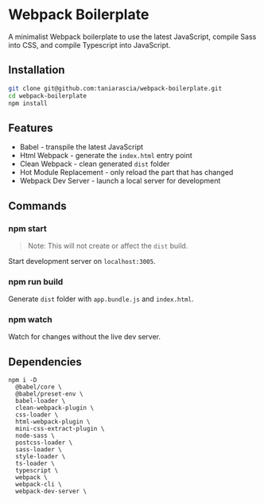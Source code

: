 # Webpack Boilerplate

A minimalist Webpack boilerplate to use the latest JavaScript, compile Sass into CSS, and compile Typescript into JavaScript.

## Installation

```bash
git clone git@github.com:taniarascia/webpack-boilerplate.git
cd webpack-boilerplate
npm install
```

## Features

- Babel - transpile the latest JavaScript
- Html Webpack - generate the `index.html` entry point
- Clean Webpack - clean generated `dist` folder
- Hot Module Replacement - only reload the part that has changed
- Webpack Dev Server - launch a local server for development

## Commands

### npm start

> Note: This will not create or affect the `dist` build.

Start development server on `localhost:3005`.

### npm run build

Generate `dist` folder with `app.bundle.js` and `index.html`.

### npm watch

Watch for changes without the live dev server.

## Dependencies

```
npm i -D
  @babel/core \
  @babel/preset-env \
  babel-loader \
  clean-webpack-plugin \
  css-loader \
  html-webpack-plugin \
  mini-css-extract-plugin \
  node-sass \
  postcss-loader \
  sass-loader \
  style-loader \
  ts-loader \
  typescript \
  webpack \
  webpack-cli \
  webpack-dev-server \
```
